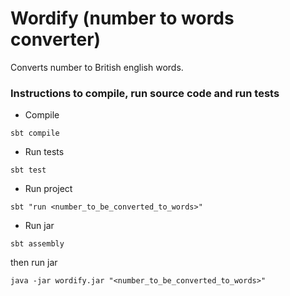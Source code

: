 # Wordify (number to words converter)

Converts number to British english words.

### Instructions to compile, run source code and run tests

- Compile

```
sbt compile
```

- Run tests

```
sbt test
```

- Run project

```
sbt "run <number_to_be_converted_to_words>"
```

- Run jar

```
sbt assembly
```

then run jar

```
java -jar wordify.jar "<number_to_be_converted_to_words>"
```


